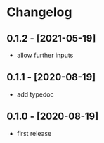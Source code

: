 # Changelog

## 0.1.2 - [2021-05-19]

- allow further inputs

## 0.1.1 - [2020-08-19]

- add typedoc

## 0.1.0 - [2020-08-19]

- first release
